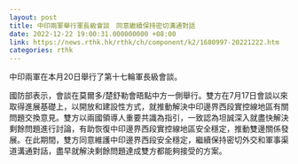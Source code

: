 ```yaml
---
layout: post
title: 中印兩軍舉行軍長級會談　同意繼續保持密切溝通對話
date: 2022-12-22 19:00:31.000000000 +08:00
link: https://news.rthk.hk/rthk/ch/component/k2/1680997-20221222.htm
categories: rthk
---
```


中印兩軍在本月20日舉行了第十七輪軍長級會談。

國防部表示，會談在莫爾多/楚舒勒會晤點中方一側舉行。雙方在7月17日會談以來取得進展基礎上，以開放和建設性方式，就推動解決中印邊界西段實控線地區有關問題交換意見。雙方以兩國領導人重要共識為指引，一致認為坦誠深入就盡快解決剩餘問題進行討論，有助恢復中印邊界西段實控線地區安全穩定，推動雙邊關係發展。在此期間，雙方同意維護中印邊界西段安全穩定，繼續保持密切外交和軍事渠道溝通對話，盡早就解決剩餘問題達成雙方都能夠接受的方案。
